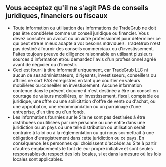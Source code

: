 ## Vous acceptez qu'il ne s'agit PAS de conseils juridiques, financiers ou fiscaux

- Toute information ou utilisation des informations de TradeGrub ne doit pas être considérée comme un conseil juridique ou financier. Vous devez consulter un avocat ou un autre professionnel pour déterminer ce qui peut être le mieux adapté à vos besoins individuels.
TradeGrub n'est pas destiné à fournir des conseils commerciaux ou d'investissement. Faites toujours preuve de diligence raisonnable en utilisant plusieurs sources d'information et/ou demandez l'avis d'un professionnel agréé avant de négocier ou d'investir.
- Ceci est fourni à titre informatif uniquement, car TradeGrub LLC ni aucun de ses administrateurs, dirigeants, investisseurs, conseillers ou affiliés ne sont PAS enregistrés en tant que courtier en valeurs mobilières ou conseiller en investissement. Aucune information contenue dans le présent document n'est destinée à être un conseil en courtage de valeurs mobilières, en investissement, fiscal, comptable ou juridique, une offre ou une sollicitation d'offre de vente ou d'achat, ou une approbation, une recommandation ou un parrainage d'une entreprise, d'un titre ou d'un fonds.
- Les informations fournies sur le Site ne sont pas destinées à être distribuées ou utilisées par une personne ou une entité dans une juridiction ou un pays où une telle distribution ou utilisation serait contraire à la loi ou à la réglementation ou qui nous soumettrait à une obligation d'enregistrement dans cette juridiction ou ce pays. En conséquence, les personnes qui choisissent d'accéder au Site à partir d'autres emplacements le font de leur propre initiative et sont seules responsables du respect des lois locales, si et dans la mesure où les lois locales sont applicables.
